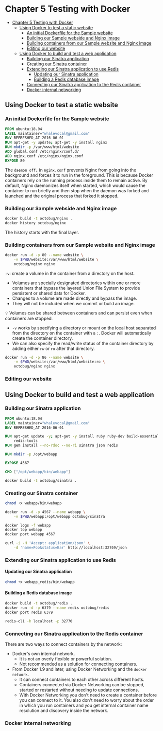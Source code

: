 # Chapter 5 Testing with Docker

- [Chapter 5 Testing with Docker](#chapter-5-testing-with-docker)
  - [Using Docker to test a static website](#using-docker-to-test-a-static-website)
    - [An initial Dockerfile for the Sample website](#an-initial-dockerfile-for-the-sample-website)
    - [Building our Sample webside and Nginx image](#building-our-sample-webside-and-nginx-image)
    - [Building containers from our Sample website and Nginx image](#building-containers-from-our-sample-website-and-nginx-image)
    - [Editing our website](#editing-our-website)
  - [Using Docker to build and test a web application](#using-docker-to-build-and-test-a-web-application)
    - [Building our Sinatra application](#building-our-sinatra-application)
    - [Creating our Sinatra container](#creating-our-sinatra-container)
    - [Extending our Sinatra application to use Redis](#extending-our-sinatra-application-to-use-redis)
      - [Updating our Sinatra application](#updating-our-sinatra-application)
      - [Building a Redis database image](#building-a-redis-database-image)
    - [Connecting our Sinatra application to the Redis container](#connecting-our-sinatra-application-to-the-redis-container)
    - [Docker internal networking](#docker-internal-networking)

## Using Docker to test a static website

### An initial Dockerfile for the Sample website

```dockerfile
FROM ubuntu:18.04
LABEL maintainer="whalevocal@gmail.com"
ENV REFRESHED_AT 2016-06-01
RUN apt-get -y update; apt-get -y install nginx
RUN mkdir -p /var/www/html/website
ADD global.conf /etc/nginx/conf.d/
ADD nginx.conf /etc/nginx/nginx.conf
EXPOSE 80
```

The `daemon off;` in `nginx.conf` prevents Nginx from going into the background
and forces it to run in the foreground. This is because Docker containers rely
on the running process inside them to remain active. By default, Nginx
daemonizes itself when started, which would cause the container to run briefly
and then stop when the daemon was forked and launched and the original process
that forked it stopped.

### Building our Sample webside and Nginx image

```sh
docker build -t octobug/nginx .
docker history octobug/nginx
```

The history starts with the final layer.

### Building containers from our Sample website and Nginx image

```sh
docker run -d -p 80 --name website \
    -v $PWD/website:/var/www/html/website \
    octobug/nginx nginx
```

`-v`: create a volume in the container from a directory on the host.

- Volumes are specially designated directories within one or more containers
  that bypass the layered Union File System to provide persistent or shared
  data for Docker.
- Changes to a volume are made directly and bypass the image.
- They will not be included when we commit or build an image.

💡 Volumes can be shared between containers and can persist even when containers
are stopped.

- `-v` works by specifying a directory or mount on the local host separated from
  the directory on the container with a `:`. Docker will automatically create
  the container directory.
- We can also specify the read/write status of the container directory by adding
  either `rw` or `ro` after that directory.

```sh
docker run -d -p 80 --name website \
    -v $PWD/website:/var/www/html/website:ro \
    octobug/nginx nginx
```

### Editing our website

## Using Docker to build and test a web application

### Building our Sinatra application

```dockerfile
FROM ubuntu:18.04
LABEL maintainer="whalevocal@gmail.com"
ENV REFRESHED_AT 2016-06-01

RUN apt-get update -y; apt-get -y install ruby ruby-dev build-essential \
    redis-tools
RUN gem install --no-rdoc --no-ri sinatra json redis

RUN mkdir -p /opt/webapp

EXPOSE 4567

CMD ["/opt/webapp/bin/webapp"]
```

```sh
docker build -t octobug/sinatra .
```

### Creating our Sinatra container

```sh
chmod +x webapp/bin/webapp

docker run -d -p 4567 --name webapp \
    -v $PWD/webapp:/opt/webapp octobug/sinatra

docker logs -f webapp
docker top webapp
docker port webapp 4567

curl -i -H 'Accept: application/json' \
    -d 'name=Foo&status=Bar' http://localhost:32769/json
```

### Extending our Sinatra application to use Redis

#### Updating our Sinatra application

```sh
chmod +x webapp_redis/bin/webapp
```

#### Building a Redis database image

```sh
docker build -t octobug/redis .
docker run -d -p 6379 --name redis octobug/redis
docker port redis 6379

redis-cli -h localhost -p 32770
```

### Connecting our Sinatra application to the Redis container

There are two ways to connect containers by the network:

- Docker's own internal network.
  - It is not an overly flexible or powerful solution.
  - Not recommended as a solution for connecting containers.
- From Docker 1.9 and later, using Docker Networking and the `docker network`.
  - It can connect containers to each other across different hosts.
  - Containers connected via Docker Networking can be stopped, started or
    restarted without needing to update connections.
  - With Docker Networking you don't need to create a container before you can
    connect to it. You also don't need to worry about the order in which you run
    containers and you get internal container name resolution and discovery
    inside the network.

### Docker internal networking
